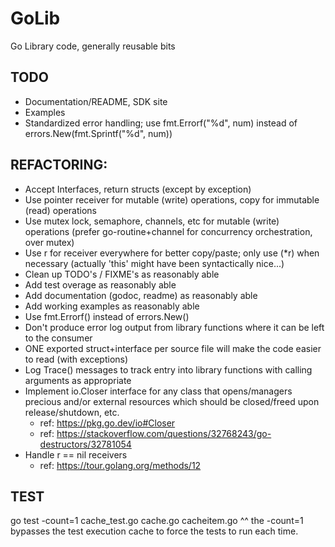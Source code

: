 # GoLib
Go Library code, generally reusable bits

## TODO
- Documentation/README, SDK site
- Examples
- Standardized error handling; use fmt.Errorf("%d", num) instead of errors.New(fmt.Sprintf("%d", num))

## REFACTORING:
- Accept Interfaces, return structs (except by exception)
- Use pointer receiver for mutable (write) operations, copy for immutable (read) operations
- Use mutex lock, semaphore, channels, etc for mutable (write) operations (prefer go-routine+channel for concurrency orchestration, over mutex)
- Use r for receiver everywhere for better copy/paste; only use (*r) when necessary (actually 'this' might have been syntactically nice...)
- Clean up TODO's / FIXME's as reasonably able
- Add test overage as reasonably able
- Add documentation (godoc, readme) as reasonably able
- Add working examples as reasonably able
- Use fmt.Errorf() instead of errors.New()
- Don't produce error log output from library functions where it can be left to the consumer
- ONE exported struct+interface per source file will make the code easier to read (with exceptions)
- Log Trace() messages to track entry into library functions with calling arguments as appropriate
- Implement io.Closer interface for any class that opens/managers precious and/or external resources which should be closed/freed upon release/shutdown, etc.
  - ref: https://pkg.go.dev/io#Closer
  - ref: https://stackoverflow.com/questions/32768243/go-destructors/32781054
- Handle r == nil receivers
  - ref: https://tour.golang.org/methods/12

## TEST
go test -count=1 cache_test.go cache.go cacheitem.go
^^ the -count=1 bypasses the test execution cache to force the tests to run each time.


